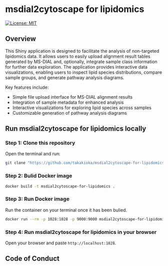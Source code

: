 # msdial2cytoscape for lipidomics

<!-- badges: start -->
[![License: MIT](https://img.shields.io/badge/License-MIT-yellow.svg)](https://opensource.org/licenses/MIT)


<!-- badges: end -->

## Overview

This Shiny application is designed to facilitate the analysis of non-targeted lipidomics data. It allows users to easily upload alignment result tables generated by MS-DIAL and, optionally, integrate sample class information for further data exploration. The application provides interactive data visualizations, enabling users to inspect lipid species distributions, compare sample groups, and generate pathway analysis diagrams.

Key features include:

- Simple file upload interface for MS-DIAL alignment results
- Integration of sample metadata for enhanced analysis
- Interactive visualizations for exploring lipid species across samples
- Customizable generation of pathway analysis diagrams



## Run msdial2cytoscape for lipidomics locally

### Step 1: Clone this repository

Open the terminal and run:

``` bash
git clone "https://github.com/takakioka/msdial2cytoscape-for-lipidomics.git"
```

### Step 2: Bulid Docker image

``` bash
docker build -t msdial2cytoscape-for-lipidomics .
```

### Step 3: Run Docker image

Run the container on your terminal once it has been bulied.

``` bash
docker run --rm -p 1028:1028 -p 9000:9000 msdial2cytoscape-for-lipidomics
```

### Step 4: Run msdial2cytoscape for lipidomics in your browser

Open your browser and paste `http://localhost:1028`. 

## Code of Conduct



